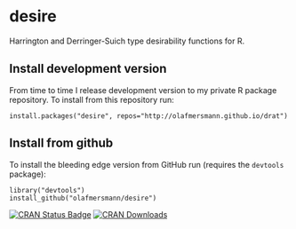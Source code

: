 # desire
Harrington and Derringer-Suich type desirability functions for R.

## Install development version

From time to time I release development version to my private R package repository.
To install from this repository run:

```splus
install.packages("desire", repos="http://olafmersmann.github.io/drat")
```

## Install from github

To install the bleeding edge version from GitHub run (requires the `devtools`
package):

```splus
library("devtools")
install_github("olafmersmann/desire")
```

[![CRAN Status Badge](http://www.r-pkg.org/badges/version/desire)](http://cran.r-project.org/web/packages/desire)
[![CRAN Downloads](http://cranlogs.r-pkg.org/badges/desire)](http://cran.rstudio.com/web/packages/desire/index.html)

